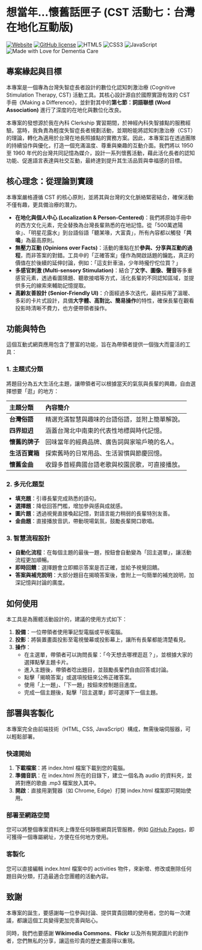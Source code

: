 # **想當年...懷舊話匣子 (CST 活動七：台灣在地化互動版)**

[![Website](https://img.shields.io/github/deployments/thc1006/taiwan-dementia-friendly-cst-activity/github-pages?label=Website&style=for-the-badge)](https://thc1006.github.io/taiwan-dementia-friendly-cst-activity/)
[![GitHub license](https://img.shields.io/github/license/thc1006/taiwan-dementia-friendly-cst-activity?style=for-the-badge)](https://github.com/thc1006/taiwan-dementia-friendly-cst-activity/blob/main/LICENSE)
![HTML5](https://img.shields.io/badge/HTML5-E34F26?style=for-the-badge&logo=html5&logoColor=white)
![CSS3](https://img.shields.io/badge/CSS3-1572B6?style=for-the-badge&logo=css3&logoColor=white)
![JavaScript](https://img.shields.io/badge/JavaScript-F7DF1E?style=for-the-badge&logo=javascript&logoColor=black)
![Made with Love for Dementia Care](https://img.shields.io/badge/Made%20with-%E2%9D%A4%EF%B8%8F%20for%20Dementia%20Care-blueviolet?style=for-the-badge)

## **專案緣起與目標**

本專案是一個專為台灣失智症長者設計的數位化認知刺激治療 (Cognitive Stimulation Therapy, CST) 活動工具。其核心設計源自於國際實證有效的 CST 手冊《Making a Difference》，並針對其中的**第七節：詞語聯想 (Word Association)** 進行了深度的在地化與數位化改良。

本專案的發想源於我在內科 Clerkship 實習期間，於神經內科失智據點的服務經驗。當時，我負責為輕度失智症長者規劃活動，並期盼能將認知刺激治療（CST）的理論，轉化為適用於台灣在地長照據點的實務方案。因此，本專案旨在透過團隊的持續協作與優化，打造一個充滿溫度、尊重與樂趣的互動介面。我們將以 1950 至 1960 年代的台灣共同記憶為媒介，設計一系列懷舊活動，藉此活化長者的認知功能、促進語言表達與社交互動，最終達到提升其生活品質與幸福感的目標。

## **核心理念：從理論到實踐**

本專案嚴格遵循 CST 的核心原則，並將其與台灣的文化脈絡緊密結合，確保活動不僅有趣，更具備治療的潛力。

* **在地化與個人中心 (Localization & Person-Centered)**：我們將原始手冊中的西方文化元素，完全替換為台灣長輩熟悉的在地記憶。從「500萬遮陽傘」、「明星花露水」到台語俗語「聽某喙，大富貴」，所有內容都以觸發「**共鳴**」為最高原則。  
* **無壓力互動 (Opinions over Facts)**：活動的重點在於**參與、分享與互動的過程**，而非答案的對錯。工具中的「正確答案」僅作為開啟話題的鑰匙，真正的價值在於後續的延伸討論，例如：「這支針車油，少年時攏佇佗位買？」  
* **多感官刺激 (Multi-sensory Stimulation)**：結合了**文字、圖像、聲音**等多重感官元素，透過看圖猜題、聽歌接唱等方式，活化長輩的不同認知區域，並提供多元的線索來輔助記憶提取。  
* **高齡友善設計 (Senior-Friendly UI)**：介面經過多次迭代，最終採用了溫暖、多彩的卡片式設計，具備**大字體、高對比、簡易操作**的特性，確保長輩在觀看投影時清晰不費力，也方便帶領者操作。

## **功能與特色**

這個互動式網頁應用包含了豐富的功能，旨在為帶領者提供一個強大而靈活的工具：

### **1\. 主題式分類**

將題目分為五大生活化主題，讓帶領者可以根據當天的氣氛與長輩的興趣，自由選擇想要「逛」的地方：

| 主題分類 | 內容簡介 |
| :---- | :---- |
| **台灣俗語** | 精選充滿智慧與趣味的台語俗語，並附上簡單解說。 |
| **四界𨑨迌** | 涵蓋台灣北中南東的代表性地標與時代記憶。 |
| **懷舊的牌子** | 回味當年的經典品牌、廣告詞與家喻戶曉的名人。 |
| **生活百寶箱** | 探索舊時的日常用品、生活習慣與節慶回憶。 |
| **懷舊金曲** | 收錄多首經典國台語老歌與校園民歌，可直接播放。 |

### **2\. 多元化題型**

* **填充題**：引導長輩完成熟悉的語句。  
* **選擇題**：降低回答門檻，增加參與感與成就感。  
* **圖片題**：透過視覺直接喚起記憶，對語言能力稍弱的長輩特別友善。  
* **金曲題**：直接播放音訊，帶動現場氣氛，鼓勵長輩開口歌唱。

### **3\. 智慧流程設計**

* **自動化流程**：在每個主題的最後一題，按鈕會自動變為「回主選單」，讓活動流程更加順暢。  
* **即時回饋**：選擇題會立即顯示答案是否正確，並給予視覺回饋。  
* **答案與補充說明**：大部分題目在揭曉答案後，會附上一句簡單的補充說明，加深記憶與討論的廣度。

## **如何使用**

本工具是為團體活動設計的，建議的使用方式如下：

1. **設備**：一位帶領者使用筆記型電腦或平板電腦。  
2. **投影**：將裝置畫面投影至電視螢幕或投影幕上，讓所有長輩都能清楚看見。  
3. **操作**：  
   * 在主選單，帶領者可以詢問長輩：「今天想去哪裡逛逛？」，並根據大家的選擇點擊主題卡片。  
   * 進入主題後，帶領者唸出題目，並鼓勵長輩們自由回答或討論。  
   * 點擊「揭曉答案」或選項按鈕來公佈正確答案。  
   * 使用「上一題」、「下一題」按鈕來控制題目進度。  
   * 完成一個主題後，點擊「回主選單」即可選擇下一個主題。

## **部署與客製化**

本專案完全由前端技術（HTML, CSS, JavaScript）構成，無需後端伺服器，可以輕鬆部署。

### **快速開始**

1. **下載檔案**：將 index.html 檔案下載到您的電腦。  
2. **準備音訊**：在 index.html 所在的目錄下，建立一個名為 audio 的資料夾，並將對應的歌曲 .mp3 檔案放入其中。  
3. **開啟**：直接用瀏覽器（如 Chrome, Edge）打開 index.html 檔案即可開始使用。

### **部署至網路空間**

您可以將整個專案資料夾上傳至任何靜態網頁託管服務，例如 [GitHub Pages](https://pages.github.com/)，即可獲得一個專屬網址，方便在任何地方使用。

### **客製化**

您可以直接編輯 index.html 檔案中的 activities 物件，來新增、修改或刪除任何題目與分類，打造最適合您團體的活動內容。

## **致謝**

本專案的誕生，要感謝每一位參與討論、提供寶貴回饋的使用者。您的每一次建議，都讓這個工具變得更加完善與貼心。

同時，我們也要感謝 **Wikimedia Commons**、**Flickr** 以及所有開源圖片的創作者，您們無私的分享，讓這些珍貴的歷史畫面得以重現。
